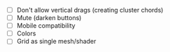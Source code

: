 - [ ] Don't allow vertical drags (creating cluster chords)
- [ ] Mute (darken buttons)
- [ ] Mobile compatibility
- [ ] Colors
- [ ] Grid as single mesh/shader
